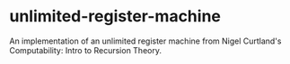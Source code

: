 # unlimited-register-machine
An implementation of an unlimited register machine from Nigel Curtland's Computability: Intro to Recursion Theory.
